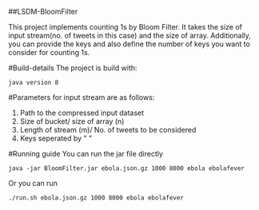 ##LSDM-BloomFilter

This project implements counting 1s by Bloom Filter. It takes the size of input stream(no. of tweets in this case) and the size of array. Additionally, you can provide the keys and also define the number of keys you want to consider for counting 1s.

#Build-details
The project is build with:
````
java version 8
````

#Parameters for input stream are as follows:
1. Path to the compressed input dataset
2. Size of bucket/ size of array (n)
3. Length of stream (m)/ No. of tweets to be considered
4. Keys seperated by " "

#Running guide
You can run the jar file directly
```
java -jar BloomFilter.jar ebola.json.gz 1000 8000 ebola ebolafever
```
Or you can run 
```
./run.sh ebola.json.gz 1000 8000 ebola ebolafever
```
